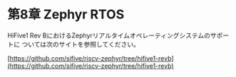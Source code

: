 # 第8章 Zephyr RTOS

HiFive1 Rev BにおけるZephyrリアルタイムオペレーティングシステムのサポートに
ついては次のサイトを参照してください。

[https://github.com/sifive/riscv-zephyr/tree/hifive1-revb](https://github.com/sifive/riscv-zephyr/tree/hifive1-revb)